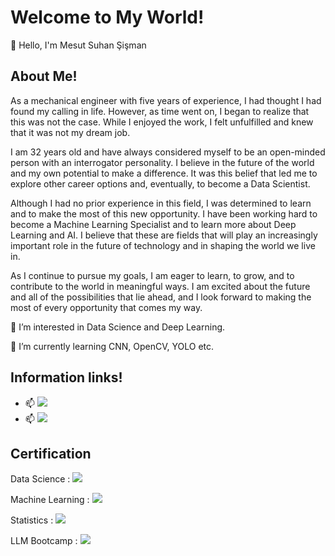 # Welcome to My World!

👋 Hello, I'm Mesut Suhan Şişman

## About Me!

As a mechanical engineer with five years of experience, I had thought I had found my calling in life. However, as time went on, I began to realize that this was not the case. While I enjoyed the work, I felt unfulfilled and knew that it was not my dream job.

I am 32 years old and have always considered myself to be an open-minded person with an interrogator personality. I believe in the future of the world and my own potential to make a difference. It was this belief that led me to explore other career options and, eventually, to become a Data Scientist.

Although I had no prior experience in this field, I was determined to learn and to make the most of this new opportunity. I have been working hard to become a Machine Learning Specialist and to learn more about Deep Learning and AI. I believe that these are fields that will play an increasingly important role in the future of technology and in shaping the world we live in.

As I continue to pursue my goals, I am eager to learn, to grow, and to contribute to the world in meaningful ways. I am excited about the future and all of the possibilities that lie ahead, and I look forward to making the most of every opportunity that comes my way.

👀 I’m interested in Data Science and Deep Learning.

🌱 I’m currently learning CNN, OpenCV, YOLO etc.



## Information links!

- 📫 <a href="https://www.linkedin.com/in/mesut-suhan-sisman/"><img src="https://img.shields.io/badge/-LinkedIn-0072b1?&style=for-the-badge&logo=linkedin&logoColor=white" /></a>
- 📫 <a href="https://www.kaggle.com/mesutssmn"><img src="https://img.shields.io/badge/-Kaggle-0072b1?&style=for-the-badge&logo=kaggle&logoColor=white" /></a>

## Certification
Data Science : <a href="https://www.coursera.org/account/accomplishments/specialization/certificate/G78S7B9MNCAC"><img src="https://img.shields.io/badge/-IBM-0072b1?&style=for-the-badge&logo=linkedin&logoColor=grey" /></a>

Machine Learning : <a href="https://www.coursera.org/account/accomplishments/specialization/certificate/VMWETUFGC8TV"><img src="https://img.shields.io/badge/-DeepLearningAI-0072b1?&style=for-the-badge&logo=kaggle&logoColor=red" /></a>

Statistics : <a href="https://www.coursera.org/account/accomplishments/specialization/5FWKNGBWEVHU"><img src="https://img.shields.io/badge/-ColoradoBoulder-0072b1?&style=for-the-badge&logo=CU&logoColor=white" /></a>

LLM Bootcamp : <a href="https://aiplanet.com/bootcamp/certificate/verify/09f4f6bb-c917-46c8-9988-81490905c021"><img src="https://img.shields.io/badge/-AIPlanet-0072b1?&style=for-the-badge&logo=AIPlanet&logoColor=white" /></a>
